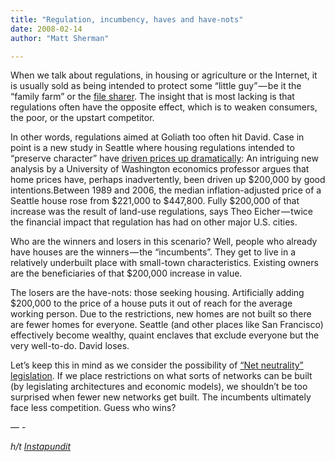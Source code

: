 ```yaml
---
title: "Regulation, incumbency, haves and have-nots"
date: 2008-02-14
author: "Matt Sherman"

---
```


When we talk about regulations, in housing or agriculture or the Internet, it is usually sold as being intended to protect some “little guy” — be it the “family farm” or the [file sharer](http://blogs.zdnet.com/Ou/?p=1001). The insight that is most lacking is that regulations often have the opposite effect, which is to weaken consumers, the poor, or the upstart competitor.

In other words, regulations aimed at Goliath too often hit David. Case in point is a new study in Seattle where housing regulations intended to “preserve character” have [driven prices up dramatically](http://seattletimes.nwsource.com/html/businesstechnology/2004181704_eicher14.html):
An intriguing new analysis by a University of Washington economics professor argues that home prices have, perhaps inadvertently, been driven up $200,000 by good intentions.Between 1989 and 2006, the median inflation-adjusted price of a Seattle house rose from $221,000 to $447,800. Fully $200,000 of that increase was the result of land-use regulations, says Theo Eicher — twice the financial impact that regulation has had on other major U.S. cities.

Who are the winners and losers in this scenario? Well, people who already have houses are the winners — the “incumbents”. They get to live in a relatively underbuilt place with small-town characteristics. Existing owners are the beneficiaries of that $200,000 increase in value.

The losers are the have-nots: those seeking housing. Artificially adding $200,000 to the price of a house puts it out of reach for the average working person. Due to the restrictions, new homes are not built so there are fewer homes for everyone. Seattle (and other places like San Francisco) effectively become wealthy, quaint enclaves that exclude everyone but the very well-to-do. David loses.

Let’s keep this in mind as we consider the possibility of [“Net neutrality” legislation](http://arstechnica.com/news.ars/post/20080212-new-net-neutrality-bill-poised-to-surface-in-house.html). If we place restrictions on what sorts of networks can be built (by legislating architectures and economic models), we shouldn’t be too surprised when fewer new networks get built. The incumbents ultimately face less competition. Guess who wins?

— -

_h/t_ [_Instapundit_](http://instapundit.com/archives2/015371.php)
